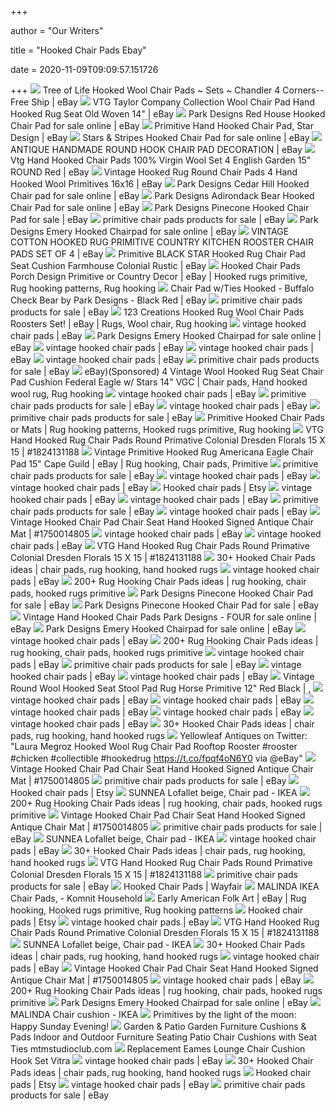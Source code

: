 +++
        
author = "Our Writers"
        
title = "Hooked Chair Pads Ebay"
        
date = 2020-11-09T09:09:57.151726
        
+++
[ ![](https://i.ebayimg.com/images/g/VugAAOSwBfhcJXsY/s-l300.jpg)](https://i.ebayimg.com/images/g/VugAAOSwBfhcJXsY/s-l300.jpg) Tree of Life Hooked Wool Chair Pads ~ Sets ~ Chandler 4 Corners--Free Ship  | eBay
[ ![](https://i.ebayimg.com/images/g/TgsAAOSwWclew1rD/s-l640.jpg)](https://i.ebayimg.com/images/g/TgsAAOSwWclew1rD/s-l640.jpg) VTG Taylor Company Collection Wool Chair Pad Hand Hooked Rug Seat Old Woven  14" | eBay
[ ![](https://i.ebayimg.com/images/g/RxoAAOSw21FexHtO/s-l640.jpg)](https://i.ebayimg.com/images/g/RxoAAOSw21FexHtO/s-l640.jpg) Park Designs Red House Hooked Chair Pad for sale online | eBay
[ ![](https://i.ebayimg.com/images/g/c2MAAOSw1UpeNDtU/s-l300.jpg)](https://i.ebayimg.com/images/g/c2MAAOSw1UpeNDtU/s-l300.jpg) Primitive Hand Hooked Chair Pad, Star Design | eBay
[ ![](https://i.ebayimg.com/images/g/d0sAAOSwbPVdf5Xk/s-l640.jpg)](https://i.ebayimg.com/images/g/d0sAAOSwbPVdf5Xk/s-l640.jpg) Stars & Stripes Hooked Chair Pad for sale online | eBay
[ ![](https://i.ebayimg.com/images/g/qGUAAOSwccdcza~~/s-l300.jpg)](https://i.ebayimg.com/images/g/qGUAAOSwccdcza~~/s-l300.jpg) ANTIQUE HANDMADE ROUND HOOK CHAIR PAD DECORATION | eBay
[ ![](https://i.ebayimg.com/images/g/fwMAAOSwq15eOO02/s-l300.jpg)](https://i.ebayimg.com/images/g/fwMAAOSwq15eOO02/s-l300.jpg) Vtg Hand Hooked Chair Pads 100% Virgin Wool Set 4 English Garden 15" ROUND  Red | eBay
[ ![](https://i.ebayimg.com/images/g/1cMAAOSwqqlfS8-T/s-l300.jpg)](https://i.ebayimg.com/images/g/1cMAAOSwqqlfS8-T/s-l300.jpg) Vintage Hooked Rug Round Chair Pads 4 Hand Hooked Wool Primitives 16x16 |  eBay
[ ![](https://i.ebayimg.com/images/g/5LEAAOSw91VZyoDN/s-l640.jpg)](https://i.ebayimg.com/images/g/5LEAAOSw91VZyoDN/s-l640.jpg) Park Designs Cedar Hill Hooked Chair pad for sale online | eBay
[ ![](https://i.ebayimg.com/images/g/5owAAOSw2ptb7cZL/s-l640.jpg)](https://i.ebayimg.com/images/g/5owAAOSw2ptb7cZL/s-l640.jpg) Park Designs Adirondack Bear Hooked Chair Pad for sale online | eBay
[ ![](https://i.ebayimg.com/images/g/RowAAOSwfBVd2Fgr/s-l640.jpg)](https://i.ebayimg.com/images/g/RowAAOSwfBVd2Fgr/s-l640.jpg) Park Designs Pinecone Hooked Chair Pad for sale | eBay
[ ![](https://i.ebayimg.com/thumbs/images/g/MLQAAOSwZ~pePMzO/s-l300.jpg)](https://i.ebayimg.com/thumbs/images/g/MLQAAOSwZ~pePMzO/s-l300.jpg) primitive chair pads products for sale | eBay
[ ![](https://i.ebayimg.com/images/g/DfcAAOSwOrldjl~E/s-l1600.jpg)](https://i.ebayimg.com/images/g/DfcAAOSwOrldjl~E/s-l1600.jpg) Park Designs Emery Hooked Chairpad for sale online | eBay
[ ![](https://i.ebayimg.com/images/g/ARYAAOSw6EtfKCx4/s-l400.jpg)](https://i.ebayimg.com/images/g/ARYAAOSw6EtfKCx4/s-l400.jpg) VINTAGE COTTON HOOKED RUG PRIMITIVE COUNTRY KITCHEN ROOSTER CHAIR PADS SET  OF 4 | eBay
[ ![](https://i.ebayimg.com/images/g/x1YAAOSwZmJcjFda/s-l300.jpg)](https://i.ebayimg.com/images/g/x1YAAOSwZmJcjFda/s-l300.jpg) Primitive BLACK STAR Hooked Rug Chair Pad Seat Cushion Farmhouse Colonial  Rustic | eBay
[ ![](https://i.pinimg.com/474x/77/23/0e/77230e88d8f82da7d85e61fdacccc9f1--diy-rugs-porch-designs.jpg)](https://i.pinimg.com/474x/77/23/0e/77230e88d8f82da7d85e61fdacccc9f1--diy-rugs-porch-designs.jpg) Hooked Chair Pads Porch Design Primitive or Country Decor | eBay | Hooked  rugs primitive, Rug hooking patterns, Rug hooking
[ ![](https://i.ebayimg.com/images/g/lqYAAOSwo91bdxDp/s-l300.jpg)](https://i.ebayimg.com/images/g/lqYAAOSwo91bdxDp/s-l300.jpg) Chair Pad w/Ties Hooked - Buffalo Check Bear by Park Designs - Black Red |  eBay
[ ![](https://i.ebayimg.com/thumbs/images/g/fcQAAOSwOFJfPESW/s-l225.jpg)](https://i.ebayimg.com/thumbs/images/g/fcQAAOSwOFJfPESW/s-l225.jpg) primitive chair pads products for sale | eBay
[ ![](https://i.pinimg.com/originals/b4/5b/18/b45b189deae86d2b9f27340befc26699.jpg)](https://i.pinimg.com/originals/b4/5b/18/b45b189deae86d2b9f27340befc26699.jpg) 123 Creations Hooked Rug Wool Chair Pads Roosters Set! | eBay | Rugs, Wool  chair, Rug hooking
[ ![](https://i.ebayimg.com/thumbs/images/g/aW8AAOSwaQpfPY2s/s-l225.jpg)](https://i.ebayimg.com/thumbs/images/g/aW8AAOSwaQpfPY2s/s-l225.jpg) vintage hooked chair pads | eBay
[ ![](https://i.ebayimg.com/images/g/td8AAOSwgaxenCMK/s-l225.jpg)](https://i.ebayimg.com/images/g/td8AAOSwgaxenCMK/s-l225.jpg) Park Designs Emery Hooked Chairpad for sale online | eBay
[ ![](https://i.ebayimg.com/thumbs/images/g/y6cAAOSw3V1exHzC/s-l225.jpg)](https://i.ebayimg.com/thumbs/images/g/y6cAAOSw3V1exHzC/s-l225.jpg) vintage hooked chair pads | eBay
[ ![](https://i.ebayimg.com/thumbs/images/g/my0AAOSwe6dfcL7y/s-l225.jpg)](https://i.ebayimg.com/thumbs/images/g/my0AAOSwe6dfcL7y/s-l225.jpg) vintage hooked chair pads | eBay
[ ![](https://i.ebayimg.com/thumbs/images/g/7fAAAOSwMwNfi4Z4/s-l225.jpg)](https://i.ebayimg.com/thumbs/images/g/7fAAAOSwMwNfi4Z4/s-l225.jpg) vintage hooked chair pads | eBay
[ ![](https://i.ebayimg.com/thumbs/images/g/A4QAAOSwQp5e-78s/s-l225.jpg)](https://i.ebayimg.com/thumbs/images/g/A4QAAOSwQp5e-78s/s-l225.jpg) primitive chair pads products for sale | eBay
[ ![](https://i.pinimg.com/474x/4d/2d/29/4d2d29a2750022dd0f80391af4c8af69.jpg)](https://i.pinimg.com/474x/4d/2d/29/4d2d29a2750022dd0f80391af4c8af69.jpg) eBay)(Sponsored) 4 Vintage Wool Hooked Rug Seat Chair Pad Cushion Federal  Eagle w/ Stars 14" VGC | Chair pads, Hand hooked wool rug, Rug hooking
[ ![](https://i.ebayimg.com/thumbs/images/g/ZpsAAOSwWVxfRSKN/s-l225.jpg)](https://i.ebayimg.com/thumbs/images/g/ZpsAAOSwWVxfRSKN/s-l225.jpg) vintage hooked chair pads | eBay
[ ![](https://i.ebayimg.com/thumbs/images/g/3IMAAOSwZPVed6lt/s-l225.jpg)](https://i.ebayimg.com/thumbs/images/g/3IMAAOSwZPVed6lt/s-l225.jpg) primitive chair pads products for sale | eBay
[ ![](https://i.ebayimg.com/thumbs/images/g/69oAAOSwzl1fi4Wn/s-l225.jpg)](https://i.ebayimg.com/thumbs/images/g/69oAAOSwzl1fi4Wn/s-l225.jpg) vintage hooked chair pads | eBay
[ ![](https://i.ebayimg.com/thumbs/images/g/k7IAAOSwdNlegBR6/s-l225.jpg)](https://i.ebayimg.com/thumbs/images/g/k7IAAOSwdNlegBR6/s-l225.jpg) primitive chair pads products for sale | eBay
[ ![](https://i.pinimg.com/originals/53/62/52/5362523e6cbbba4023f30a799f538713.jpg)](https://i.pinimg.com/originals/53/62/52/5362523e6cbbba4023f30a799f538713.jpg) Primitive Hooked Chair Pads or Mats | Rug hooking patterns, Hooked rugs  primitive, Rug hooking
[ ![](https://thumbs.worthpoint.com/zoom/images2/1/0716/31/vtg-hand-hooked-rug-chair-pads-round_1_0d750b0263bb5dffb35d960707a2624d.jpg)](https://thumbs.worthpoint.com/zoom/images2/1/0716/31/vtg-hand-hooked-rug-chair-pads-round_1_0d750b0263bb5dffb35d960707a2624d.jpg) VTG Hand Hooked Rug Chair Pads Round Primative Colonial Dresden Florals 15  X 15 | #1824131188
[ ![](https://i.pinimg.com/originals/ff/ef/66/ffef66c4385d16faa217b4812631c40c.jpg)](https://i.pinimg.com/originals/ff/ef/66/ffef66c4385d16faa217b4812631c40c.jpg) Vintage Primitive Hooked Rug Americana Eagle Chair Pad 15" Cape Guild | eBay  | Rug hooking, Chair pads, Primitive
[ ![](https://i.ebayimg.com/thumbs/images/g/wX4AAOSwK9NfdL1e/s-l225.jpg)](https://i.ebayimg.com/thumbs/images/g/wX4AAOSwK9NfdL1e/s-l225.jpg) primitive chair pads products for sale | eBay
[ ![](https://i.ebayimg.com/thumbs/images/g/MogAAOSwsyNeovIq/s-l225.jpg)](https://i.ebayimg.com/thumbs/images/g/MogAAOSwsyNeovIq/s-l225.jpg) vintage hooked chair pads | eBay
[ ![](https://i.ebayimg.com/thumbs/images/g/GAQAAOSw81RfIyn2/s-l225.jpg)](https://i.ebayimg.com/thumbs/images/g/GAQAAOSw81RfIyn2/s-l225.jpg) vintage hooked chair pads | eBay
[ ![](https://i.etsystatic.com/22493915/d/il/e50d20/2526105164/il_340x270.2526105164_5041.jpg?version=0)](https://i.etsystatic.com/22493915/d/il/e50d20/2526105164/il_340x270.2526105164_5041.jpg?version=0) Hooked chair pads | Etsy
[ ![](https://i.ebayimg.com/thumbs/images/g/a4cAAOSwvjtcaZZk/s-l225.jpg)](https://i.ebayimg.com/thumbs/images/g/a4cAAOSwvjtcaZZk/s-l225.jpg) vintage hooked chair pads | eBay
[ ![](https://i.ebayimg.com/thumbs/images/g/huAAAOSwe7Ffi4Mu/s-l225.jpg)](https://i.ebayimg.com/thumbs/images/g/huAAAOSwe7Ffi4Mu/s-l225.jpg) vintage hooked chair pads | eBay
[ ![](https://i.ebayimg.com/thumbs/images/g/ww4AAOSw8~ZflKWE/s-l225.jpg)](https://i.ebayimg.com/thumbs/images/g/ww4AAOSw8~ZflKWE/s-l225.jpg) primitive chair pads products for sale | eBay
[ ![](https://i.ebayimg.com/thumbs/images/g/gR0AAOSwl-Fd3od4/s-l225.jpg)](https://i.ebayimg.com/thumbs/images/g/gR0AAOSwl-Fd3od4/s-l225.jpg) vintage hooked chair pads | eBay
[ ![](https://thumbs.worthpoint.com/zoom/images1/1/0415/01/vintage-hooked-chair-pad-chair-seat_1_48bc705fcf9e4d6f23f962d8a0f89e53.jpg)](https://thumbs.worthpoint.com/zoom/images1/1/0415/01/vintage-hooked-chair-pad-chair-seat_1_48bc705fcf9e4d6f23f962d8a0f89e53.jpg) Vintage Hooked Chair Pad Chair Seat Hand Hooked Signed Antique Chair Mat |  #1750014805
[ ![](https://i.ebayimg.com/thumbs/images/g/hgUAAOSwDSpeo1Ie/s-l225.jpg)](https://i.ebayimg.com/thumbs/images/g/hgUAAOSwDSpeo1Ie/s-l225.jpg) vintage hooked chair pads | eBay
[ ![](https://i.ebayimg.com/thumbs/images/g/500AAOSwXvBc20cT/s-l225.jpg)](https://i.ebayimg.com/thumbs/images/g/500AAOSwXvBc20cT/s-l225.jpg) vintage hooked chair pads | eBay
[ ![](https://thumbs.worthpoint.com/zoom/images1/1/0716/31/vtg-hand-hooked-rug-chair-pads-round_1_0d750b0263bb5dffb35d960707a2624d.jpg)](https://thumbs.worthpoint.com/zoom/images1/1/0716/31/vtg-hand-hooked-rug-chair-pads-round_1_0d750b0263bb5dffb35d960707a2624d.jpg) VTG Hand Hooked Rug Chair Pads Round Primative Colonial Dresden Florals 15  X 15 | #1824131188
[ ![](https://i.pinimg.com/236x/53/94/5a/53945a57b05f6b1ac3d57f3dfc04742c--yellow-chairs-chair-pads.jpg?nii=t)](https://i.pinimg.com/236x/53/94/5a/53945a57b05f6b1ac3d57f3dfc04742c--yellow-chairs-chair-pads.jpg?nii=t) 30+ Hooked Chair Pads ideas | chair pads, rug hooking, hand hooked rugs
[ ![](https://i.ebayimg.com/thumbs/images/g/VK8AAOSweqpeou-y/s-l225.jpg)](https://i.ebayimg.com/thumbs/images/g/VK8AAOSweqpeou-y/s-l225.jpg) vintage hooked chair pads | eBay
[ ![](https://i.pinimg.com/280x280_RS/33/69/0b/33690b0b000198e51c036d76e8d5b1a8.jpg)](https://i.pinimg.com/280x280_RS/33/69/0b/33690b0b000198e51c036d76e8d5b1a8.jpg) 200+ Rug Hooking Chair Pads ideas | rug hooking, chair pads, hooked rugs  primitive
[ ![](https://i.ebayimg.com/thumbs/images/g/AwAAAOSwPYxexHjy/s-l200.jpg)](https://i.ebayimg.com/thumbs/images/g/AwAAAOSwPYxexHjy/s-l200.jpg) Park Designs Pinecone Hooked Chair Pad for sale | eBay
[ ![](https://i.ebayimg.com/images/g/WwMAAOSwfX9c5bqL/s-l1600.jpg)](https://i.ebayimg.com/images/g/WwMAAOSwfX9c5bqL/s-l1600.jpg) Park Designs Pinecone Hooked Chair Pad for sale | eBay
[ ![](https://i.ebayimg.com/thumbs/images/g/t18AAOSwvwZfJYgl/s-l200.jpg)](https://i.ebayimg.com/thumbs/images/g/t18AAOSwvwZfJYgl/s-l200.jpg) Vintage Hand Hooked Chair Pads Park Designs - FOUR for sale online | eBay
[ ![](https://i.ebayimg.com/images/g/igAAAOSws0Vdjl-1/s-l1600.jpg)](https://i.ebayimg.com/images/g/igAAAOSws0Vdjl-1/s-l1600.jpg) Park Designs Emery Hooked Chairpad for sale online | eBay
[ ![](https://i.ebayimg.com/thumbs/images/g/J8cAAOSwItFeo05u/s-l225.jpg)](https://i.ebayimg.com/thumbs/images/g/J8cAAOSwItFeo05u/s-l225.jpg) vintage hooked chair pads | eBay
[ ![](https://i.pinimg.com/474x/9f/62/72/9f62724ed0bb902dfe9664277b66d41a.jpg)](https://i.pinimg.com/474x/9f/62/72/9f62724ed0bb902dfe9664277b66d41a.jpg) 200+ Rug Hooking Chair Pads ideas | rug hooking, chair pads, hooked rugs  primitive
[ ![](https://i.ebayimg.com/thumbs/images/g/8HsAAOSw3ZRfO-xu/s-l225.jpg)](https://i.ebayimg.com/thumbs/images/g/8HsAAOSw3ZRfO-xu/s-l225.jpg) vintage hooked chair pads | eBay
[ ![](https://i.ebayimg.com/thumbs/images/g/y-EAAOSw2u5fiQ~G/s-l225.jpg)](https://i.ebayimg.com/thumbs/images/g/y-EAAOSw2u5fiQ~G/s-l225.jpg) primitive chair pads products for sale | eBay
[ ![](https://i.ebayimg.com/thumbs/images/g/NN0AAOSwsyNeovSu/s-l225.jpg)](https://i.ebayimg.com/thumbs/images/g/NN0AAOSwsyNeovSu/s-l225.jpg) vintage hooked chair pads | eBay
[ ![](https://i.ebayimg.com/thumbs/images/g/MEoAAOSwzl1feAbq/s-l225.jpg)](https://i.ebayimg.com/thumbs/images/g/MEoAAOSwzl1feAbq/s-l225.jpg) vintage hooked chair pads | eBay
[ ![](https://i.pinimg.com/originals/4a/60/3a/4a603a107b526dcb42b63696f9773bcf.jpg)](https://i.pinimg.com/originals/4a/60/3a/4a603a107b526dcb42b63696f9773bcf.jpg) Vintage Round Wool Hooked Seat Stool Pad Rug Horse Primitive 12" Red Black  | , 
[ ![](https://i.ebayimg.com/thumbs/images/g/O3AAAOSwKb1eovQK/s-l225.jpg)](https://i.ebayimg.com/thumbs/images/g/O3AAAOSwKb1eovQK/s-l225.jpg) vintage hooked chair pads | eBay
[ ![](https://i.ebayimg.com/thumbs/images/g/boQAAOSwJ2lfUBef/s-l225.jpg)](https://i.ebayimg.com/thumbs/images/g/boQAAOSwJ2lfUBef/s-l225.jpg) vintage hooked chair pads | eBay
[ ![](https://i.ebayimg.com/thumbs/images/g/bkwAAOSw6mZe5OlL/s-l225.jpg)](https://i.ebayimg.com/thumbs/images/g/bkwAAOSw6mZe5OlL/s-l225.jpg) vintage hooked chair pads | eBay
[ ![](https://i.ebayimg.com/thumbs/images/g/WaYAAOSwDftbjBX1/s-l225.jpg)](https://i.ebayimg.com/thumbs/images/g/WaYAAOSwDftbjBX1/s-l225.jpg) vintage hooked chair pads | eBay
[ ![](https://i.ebayimg.com/thumbs/images/g/L50AAOSw8RxfhPlP/s-l225.jpg)](https://i.ebayimg.com/thumbs/images/g/L50AAOSw8RxfhPlP/s-l225.jpg) vintage hooked chair pads | eBay
[ ![](https://i.pinimg.com/236x/1b/28/34/1b283423c66a8fb5aa517c8ffe55da9f--black-sheep-wool-rug-hooking.jpg)](https://i.pinimg.com/236x/1b/28/34/1b283423c66a8fb5aa517c8ffe55da9f--black-sheep-wool-rug-hooking.jpg) 30+ Hooked Chair Pads ideas | chair pads, rug hooking, hand hooked rugs
[ ![](https://pbs.twimg.com/profile_images/1125557563553193985/Qx15vSrS_400x400.jpg)](https://pbs.twimg.com/profile_images/1125557563553193985/Qx15vSrS_400x400.jpg) Yellowleaf Antiques on Twitter: "Laura Megroz Hooked Wool Rug Chair Pad  Rooftop Rooster #rooster #chicken #collectible #hookedrug  https://t.co/fpqf4oN6Y0 via @eBay"
[ ![](https://thumbs.worthpoint.com/zoom/images3/1/0415/01/vintage-hooked-chair-pad-chair-seat_1_48bc705fcf9e4d6f23f962d8a0f89e53.jpg)](https://thumbs.worthpoint.com/zoom/images3/1/0415/01/vintage-hooked-chair-pad-chair-seat_1_48bc705fcf9e4d6f23f962d8a0f89e53.jpg) Vintage Hooked Chair Pad Chair Seat Hand Hooked Signed Antique Chair Mat |  #1750014805
[ ![](https://i.ebayimg.com/thumbs/images/g/NJUAAOSwf4leiTbJ/s-l225.jpg)](https://i.ebayimg.com/thumbs/images/g/NJUAAOSwf4leiTbJ/s-l225.jpg) primitive chair pads products for sale | eBay
[ ![](https://i.etsystatic.com/10883506/d/il/c4031c/924252703/il_340x270.924252703_3j4s.jpg?version=0)](https://i.etsystatic.com/10883506/d/il/c4031c/924252703/il_340x270.924252703_3j4s.jpg?version=0) Hooked chair pads | Etsy
[ ![](https://www.ikea.com/gb/en/images/products/sunnea-chair-pad-lofallet-beige__0610589_PE685034_S5.JPG?f=s)](https://www.ikea.com/gb/en/images/products/sunnea-chair-pad-lofallet-beige__0610589_PE685034_S5.JPG?f=s) SUNNEA Lofallet beige, Chair pad - IKEA
[ ![](https://i.pinimg.com/200x150/8a/19/c3/8a19c3e2ed97464e8538495d42375dda.jpg)](https://i.pinimg.com/200x150/8a/19/c3/8a19c3e2ed97464e8538495d42375dda.jpg) 200+ Rug Hooking Chair Pads ideas | rug hooking, chair pads, hooked rugs  primitive
[ ![](https://thumbs.worthpoint.com/zoom/images4/1/0415/01/vintage-hooked-chair-pad-chair-seat_1_48bc705fcf9e4d6f23f962d8a0f89e53.jpg)](https://thumbs.worthpoint.com/zoom/images4/1/0415/01/vintage-hooked-chair-pad-chair-seat_1_48bc705fcf9e4d6f23f962d8a0f89e53.jpg) Vintage Hooked Chair Pad Chair Seat Hand Hooked Signed Antique Chair Mat |  #1750014805
[ ![](https://i.ebayimg.com/thumbs/images/g/D3IAAOSwToped6X2/s-l225.jpg)](https://i.ebayimg.com/thumbs/images/g/D3IAAOSwToped6X2/s-l225.jpg) primitive chair pads products for sale | eBay
[ ![](https://www.ikea.com/gb/en/images/products/sunnea-chair-pad-lofallet-beige__0891649_PE685033_S5.JPG)](https://www.ikea.com/gb/en/images/products/sunnea-chair-pad-lofallet-beige__0891649_PE685033_S5.JPG) SUNNEA Lofallet beige, Chair pad - IKEA
[ ![](https://i.ebayimg.com/thumbs/images/g/2gUAAOSwtZpeVyny/s-l225.jpg)](https://i.ebayimg.com/thumbs/images/g/2gUAAOSwtZpeVyny/s-l225.jpg) vintage hooked chair pads | eBay
[ ![](https://i.pinimg.com/236x/31/7e/7b/317e7b412119208549578350efb9babc--locker-hooking-rug-hooking.jpg)](https://i.pinimg.com/236x/31/7e/7b/317e7b412119208549578350efb9babc--locker-hooking-rug-hooking.jpg) 30+ Hooked Chair Pads ideas | chair pads, rug hooking, hand hooked rugs
[ ![](https://thumbs.worthpoint.com/zoom/images4/1/0716/31/vtg-hand-hooked-rug-chair-pads-round_1_0d750b0263bb5dffb35d960707a2624d.jpg)](https://thumbs.worthpoint.com/zoom/images4/1/0716/31/vtg-hand-hooked-rug-chair-pads-round_1_0d750b0263bb5dffb35d960707a2624d.jpg) VTG Hand Hooked Rug Chair Pads Round Primative Colonial Dresden Florals 15  X 15 | #1824131188
[ ![](https://i.ebayimg.com/thumbs/images/g/jPcAAOSwyIRfgzxL/s-l225.jpg)](https://i.ebayimg.com/thumbs/images/g/jPcAAOSwyIRfgzxL/s-l225.jpg) primitive chair pads products for sale | eBay
[ ![](https://secure.img1-fg.wfcdn.com/im/52368985/resize-h600-w600%5Ecompr-r85/1145/114547255/Charlotte+Indoor%2FOutdoor+Chair+Pad+Cushion.jpg)](https://secure.img1-fg.wfcdn.com/im/52368985/resize-h600-w600%5Ecompr-r85/1145/114547255/Charlotte+Indoor%2FOutdoor+Chair+Pad+Cushion.jpg) Hooked Chair Pads | Wayfair
[ ![](https://cdn.komnit.net/store/upload/images/production/8740-ACQBVT/1502680619-ACQBVT.jpg)](https://cdn.komnit.net/store/upload/images/production/8740-ACQBVT/1502680619-ACQBVT.jpg) MALINDA IKEA Chair Pads, - Komnit Household
[ ![](https://i.pinimg.com/originals/3e/5c/13/3e5c13068caabf676af3694856a87812.jpg)](https://i.pinimg.com/originals/3e/5c/13/3e5c13068caabf676af3694856a87812.jpg) Early American Folk Art | eBay | Rug hooking, Hooked rugs primitive, Rug  hooking patterns
[ ![](https://i.etsystatic.com/5935296/d/il/35f437/2587528739/il_340x270.2587528739_idtp.jpg?version=0)](https://i.etsystatic.com/5935296/d/il/35f437/2587528739/il_340x270.2587528739_idtp.jpg?version=0) Hooked chair pads | Etsy
[ ![](https://i.ebayimg.com/thumbs/images/g/eVYAAOSwS5tfUSrq/s-l225.jpg)](https://i.ebayimg.com/thumbs/images/g/eVYAAOSwS5tfUSrq/s-l225.jpg) vintage hooked chair pads | eBay
[ ![](https://thumbs.worthpoint.com/zoom/images3/1/0716/31/vtg-hand-hooked-rug-chair-pads-round_1_0d750b0263bb5dffb35d960707a2624d.jpg)](https://thumbs.worthpoint.com/zoom/images3/1/0716/31/vtg-hand-hooked-rug-chair-pads-round_1_0d750b0263bb5dffb35d960707a2624d.jpg) VTG Hand Hooked Rug Chair Pads Round Primative Colonial Dresden Florals 15  X 15 | #1824131188
[ ![](https://www.ikea.com/gb/en/images/products/sunnea-chair-pad-lofallet-beige__0891651_PE685035_S5.JPG)](https://www.ikea.com/gb/en/images/products/sunnea-chair-pad-lofallet-beige__0891651_PE685035_S5.JPG) SUNNEA Lofallet beige, Chair pad - IKEA
[ ![](https://i.pinimg.com/236x/a3/e7/02/a3e702757e82fbec844530adb89f0c79--paper-plate-crafts-paper-plates.jpg)](https://i.pinimg.com/236x/a3/e7/02/a3e702757e82fbec844530adb89f0c79--paper-plate-crafts-paper-plates.jpg) 30+ Hooked Chair Pads ideas | chair pads, rug hooking, hand hooked rugs
[ ![](https://i.ebayimg.com/thumbs/images/g/7MgAAOSwoixcqmi0/s-l225.jpg)](https://i.ebayimg.com/thumbs/images/g/7MgAAOSwoixcqmi0/s-l225.jpg) vintage hooked chair pads | eBay
[ ![](https://thumbs.worthpoint.com/zoom/images2/1/0415/01/vintage-hooked-chair-pad-chair-seat_1_48bc705fcf9e4d6f23f962d8a0f89e53.jpg)](https://thumbs.worthpoint.com/zoom/images2/1/0415/01/vintage-hooked-chair-pad-chair-seat_1_48bc705fcf9e4d6f23f962d8a0f89e53.jpg) Vintage Hooked Chair Pad Chair Seat Hand Hooked Signed Antique Chair Mat |  #1750014805
[ ![](https://i.ebayimg.com/thumbs/images/g/dtQAAOSw-nZTn1ie/s-l225.jpg)](https://i.ebayimg.com/thumbs/images/g/dtQAAOSw-nZTn1ie/s-l225.jpg) vintage hooked chair pads | eBay
[ ![](https://i.pinimg.com/474x/05/88/d9/0588d96ff995a625d148883b7c23bce2.jpg)](https://i.pinimg.com/474x/05/88/d9/0588d96ff995a625d148883b7c23bce2.jpg) 200+ Rug Hooking Chair Pads ideas | rug hooking, chair pads, hooked rugs  primitive
[ ![](https://i.ebayimg.com/images/g/3pkAAOSwDitdjl-i/s-l1600.jpg)](https://i.ebayimg.com/images/g/3pkAAOSwDitdjl-i/s-l1600.jpg) Park Designs Emery Hooked Chairpad for sale online | eBay
[ ![](https://www.ikea.com/PIAimages/0448565_PE598232_S5.JPG)](https://www.ikea.com/PIAimages/0448565_PE598232_S5.JPG) MALINDA Chair cushion - IKEA
[ ![](http://2.bp.blogspot.com/_Jk5xg6V-ztM/Skf7tnIimAI/AAAAAAAACUI/gGPTPSSWsy0/s280/IMG_0289.JPG)](http://2.bp.blogspot.com/_Jk5xg6V-ztM/Skf7tnIimAI/AAAAAAAACUI/gGPTPSSWsy0/s280/IMG_0289.JPG) Primitives by the light of the moon: Happy Sunday Evening!
[ ![](https://ae01.alicdn.com/kf/HTB1eVC.OXXXXXbCaXXXq6xXFXXX8/New-Hot-Soft-Multi-color-Garden-Office-Chair-Seat-Pad-Indoor-Dining-Foam-Patio-Cushion-Tie.jpg)](https://ae01.alicdn.com/kf/HTB1eVC.OXXXXXbCaXXXq6xXFXXX8/New-Hot-Soft-Multi-color-Garden-Office-Chair-Seat-Pad-Indoor-Dining-Foam-Patio-Cushion-Tie.jpg) Garden & Patio Garden Furniture Cushions & Pads Indoor and Outdoor Furniture  Seating Patio Chair Cushions with Seat Ties mtmstudioclub.com
[ ![](https://www.design-restoration-spares.com/wp-content/uploads/2013/05/Eames-Lounge-Chair-Cushion-hooks-1.jpg)](https://www.design-restoration-spares.com/wp-content/uploads/2013/05/Eames-Lounge-Chair-Cushion-hooks-1.jpg) Replacement Eames Lounge Chair Cushion Hook Set Vitra
[ ![](https://i.ebayimg.com/thumbs/images/g/e14AAOSwp7Rb0nsS/s-l225.jpg)](https://i.ebayimg.com/thumbs/images/g/e14AAOSwp7Rb0nsS/s-l225.jpg) vintage hooked chair pads | eBay
[ ![](https://i.pinimg.com/236x/73/ec/14/73ec14cbf42ac147c194912a1624e8a2--rug-hooking-patterns-rug-patterns.jpg)](https://i.pinimg.com/236x/73/ec/14/73ec14cbf42ac147c194912a1624e8a2--rug-hooking-patterns-rug-patterns.jpg) 30+ Hooked Chair Pads ideas | chair pads, rug hooking, hand hooked rugs
[ ![](https://i.etsystatic.com/5167393/c/1190/945/15/235/il/bfa2f9/1735272282/il_340x270.1735272282_mn85.jpg)](https://i.etsystatic.com/5167393/c/1190/945/15/235/il/bfa2f9/1735272282/il_340x270.1735272282_mn85.jpg) Hooked chair pads | Etsy
[ ![](https://i.ebayimg.com/thumbs/images/g/0vQAAOSwzsleQdNF/s-l225.jpg)](https://i.ebayimg.com/thumbs/images/g/0vQAAOSwzsleQdNF/s-l225.jpg) vintage hooked chair pads | eBay
[ ![](https://i.ebayimg.com/thumbs/images/g/HZIAAOSwTYZeEkSb/s-l225.jpg)](https://i.ebayimg.com/thumbs/images/g/HZIAAOSwTYZeEkSb/s-l225.jpg) primitive chair pads products for sale | eBay
